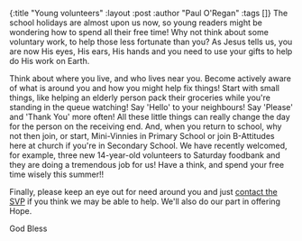 {:title "Young volunteers"
 :layout :post
 :author "Paul O'Regan"
 :tags []}
The school holidays are almost upon us now, so young readers might be wondering how to spend all their free time! Why not think about some voluntary work, to help those less fortunate than you? As Jesus tells us, you are now His eyes, His ears, His hands and you need to use your gifts to help do His work on Earth.

Think about where you live, and who lives near you. Become actively aware of what is around you and how you might help fix things! Start with small things, like helping an elderly person pack their groceries while you're standing in the queue watching! Say 'Hello' to your neighbours! Say 'Please' and 'Thank You' more often! All these little things can really change the day for the person on the receiving end. And, when you return to school, why not then join, or start, Mini-Vinnies in Primary School or join B-Attitudes here at church if you're in Secondary School. We have recently welcomed, for example, three new 14-year-old volunteers to Saturday foodbank and they are doing a tremendous job for us! Have a think, and spend your free time wisely this summer!!

Finally, please keep an eye out for need around you and just [contact the SVP](../../pages-output/contact/) if you think we may be able to help. We'll also do our part in offering Hope.

God Bless
